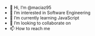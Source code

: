 - 👋 Hi, I’m @maciaz95
- 👀 I’m interested in Software Engineering
- 🌱 I’m currently learning JavaScript
- 💞️ I’m looking to collaborate on 
- 📫 How to reach me 

<!---
maciaz95/maciaz95 is a ✨ special ✨ repository because its `README.md` (this file) appears on your GitHub profile.
You can click the Preview link to take a look at your changes.
--->
